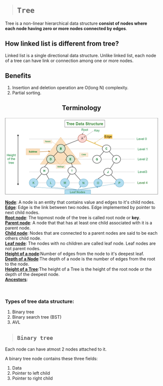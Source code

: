 > # **```Tree```**

Tree is a non-linear hierarchical data structure **consist of nodes where each node having zero or more nodes connected by edges**.

## **How linked list is different from tree?**

Linked list is a single directional data structure. Unlike linked list, each node of a tree can have link or connection among one or more nodes.

## **Benefits**

1. Insertion and deletion operation are O(long N) complexity.
2. Partial sorting.

## <p align="center">**Terminology**</p>

![](./tree1.png)

<ins>**Node**</ins>: A node is an entity that contains value and edges to it's child nodes.  
<ins>**Edge**</ins>: Edge is the link between two nodes. Edge implemented by pointer to next child nodes.  
<ins>**Root node**</ins>: The topmost node of the tree is called root node or **key**.  
<ins>**Parent node**</ins>: A node that that has at least one child associated with it is a parent node.  
<ins>**Child node**</ins>: Nodes that are connected to a parent nodes are said to be each others child node.  
<ins>**Leaf node**</ins>: The nodes with no children are called leaf node. Leaf nodes are not parent nodes.  
<ins>**Height of a node**</ins>:Number of edges from the node to it's deepest leaf.  
<ins>**Depth of a Node**</ins>:The depth of a node is the number of edges from the root to the node.  
<ins>**Height of a Tree**</ins>:The height of a Tree is the height of the root node or the depth of the deepest node.  
<ins>**Ancestors**</ins>:

&nbsp;

### **Types of tree data structure:**

1. Binary tree
2. Binary search tree (BST)
3. AVL

> ## **```Binary tree```**

Each node can have atmost 2 nodes attached to it.  

A binary tree node contains these three fields:

1. Data
2. Pointer to left child
3. Pointer to right child
